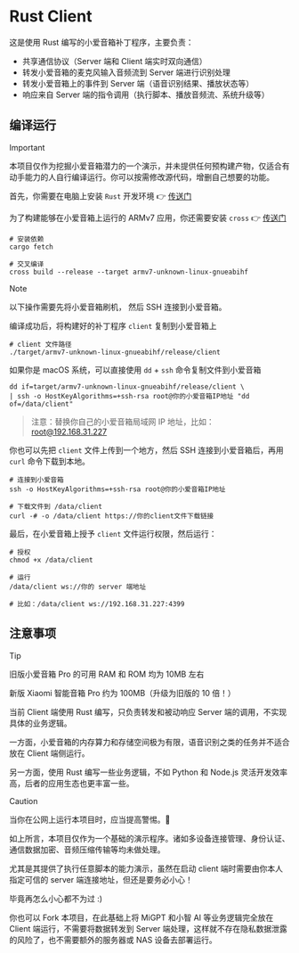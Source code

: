 # Rust Client

这是使用 Rust 编写的小爱音箱补丁程序，主要负责：

- 共享通信协议（Server 端和 Client 端实时双向通信）
- 转发小爱音箱的麦克风输入音频流到 Server 端进行识别处理
- 转发小爱音箱上的事件到 Server 端（语音识别结果、播放状态等）
- 响应来自 Server 端的指令调用（执行脚本、播放音频流、系统升级等）

## 编译运行

> [!IMPORTANT]
> 本项目仅作为挖掘小爱音箱潜力的一个演示，并未提供任何预构建产物，仅适合有动手能力的人自行编译运行。你可以按需修改源代码，增删自己想要的功能。

首先，你需要在电脑上安装 `Rust` 开发环境 👉 [传送门](https://www.rust-lang.org/)

为了构建能够在小爱音箱上运行的 ARMv7 应用，你还需要安装 `cross` 👉 [传送门](https://github.com/cross-rs/cross)

```shell
# 安装依赖
cargo fetch

# 交叉编译
cross build --release --target armv7-unknown-linux-gnueabihf
```

> [!NOTE]
> 以下操作需要先将小爱音箱刷机， 然后 SSH 连接到小爱音箱。

编译成功后，将构建好的补丁程序 `client` 复制到小爱音箱上

```shell
# client 文件路径
./target/armv7-unknown-linux-gnueabihf/release/client
```

如果你是 macOS 系统，可以直接使用 `dd` + `ssh` 命令复制文件到小爱音箱

```shell
dd if=target/armv7-unknown-linux-gnueabihf/release/client \
| ssh -o HostKeyAlgorithms=+ssh-rsa root@你的小爱音箱IP地址 "dd of=/data/client"
```

> 注意：替换你自己的小爱音箱局域网 IP 地址，比如： root@192.168.31.227

你也可以先把 `client` 文件上传到一个地方，然后 SSH 连接到小爱音箱后，再用 `curl` 命令下载到本地。

```shell
# 连接到小爱音箱
ssh -o HostKeyAlgorithms=+ssh-rsa root@你的小爱音箱IP地址

# 下载文件到 /data/client
curl -# -o /data/client https://你的client文件下载链接
```

最后，在小爱音箱上授予 `client` 文件运行权限，然后运行：

```shell
# 授权
chmod +x /data/client

# 运行
/data/client ws://你的 server 端地址

# 比如：/data/client ws://192.168.31.227:4399
```

## 注意事项

> [!TIP]
> 旧版小爱音箱 Pro 的可用 RAM 和 ROM 均为 10MB 左右
> 
> 新版 Xiaomi 智能音箱 Pro 约为 100MB（升级为旧版的 10 倍！）

当前 Client 端使用 Rust 编写，只负责转发和被动响应 Server 端的调用，不实现具体的业务逻辑。

一方面，小爱音箱的内存算力和存储空间极为有限，语音识别之类的任务并不适合放在 Client 端侧运行。

另一方面，使用 Rust 编写一些业务逻辑，不如 Python 和 Node.js 灵活开发效率高，后者的应用生态也更丰富一些。

> [!CAUTION]
> 当你在公网上运行本项目时，应当提高警惕。🚨


如上所言，本项目仅作为一个基础的演示程序。诸如多设备连接管理、身份认证、通信数据加密、音频压缩传输等均未做处理。

尤其是其提供了执行任意脚本的能力演示，虽然在启动 client 端时需要由你本人指定可信的 server 端连接地址，但还是要务必小心！

毕竟再怎么小心都不为过 :)

你也可以 Fork 本项目，在此基础上将 MiGPT 和小智 AI 等业务逻辑完全放在 Client 端运行，不需要将数据转发到 Server 端处理，这样就不存在隐私数据泄露的风险了，也不需要额外的服务器或 NAS 设备去部署运行。

